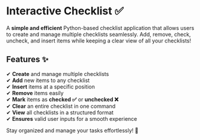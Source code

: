 # **Interactive Checklist ✅**  

A **simple and efficient** Python-based checklist application that allows users to create and manage multiple checklists seamlessly. Add, remove, check, uncheck, and insert items while keeping a clear view of all your checklists!  

## **Features ✨**  
✔ **Create** and manage multiple checklists  
✔ **Add** new items to any checklist  
✔ **Insert** items at a specific position  
✔ **Remove** items easily  
✔ **Mark** items as **checked ✅** or **unchecked ❌**  
✔ **Clear** an entire checklist in one command  
✔ **View** all checklists in a structured format  
✔ **Ensures** valid user inputs for a smooth experience  

Stay organized and manage your tasks effortlessly! 🚀 
